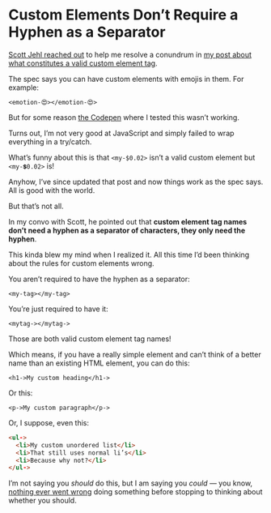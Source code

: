 # Custom Elements Don’t Require a Hyphen as a Separator

[Scott Jehl reached out](https://mstdn.social/@scottjehl/112646802312714877) to help me resolve a conundrum in [my post about what constitutes a valid custom element tag](https://blog.jim-nielsen.com/2023/validity-of-custom-element-tag-names/).

The spec says you can have custom elements with emojis in them. For example:

`<emotion-😍></emotion-😍>`

But for some reason [the Codepen](https://codepen.io/jimniels/pen/QWBzMpw) where I tested this wasn’t working.

Turns out, I’m not very good at JavaScript and simply failed to wrap everything in a try/catch.

What’s funny about this is that `<my-$0.02>` isn’t a valid custom element but `<my-💲0.02>` is!

Anyhow, I’ve since updated that post and now things work as the spec says. All is good with the world.

But that’s not all.

In my convo with Scott, he pointed out that **custom element tag names don’t need a hyphen as a separator of characters, they only need the hyphen**.

This kinda blew my mind when I realized it. All this time I’d been thinking about the rules for custom elements wrong.

You aren’t required to have the hyphen as a separator:

`<my-tag></my-tag>`

You’re just required to have it:

`<mytag-></mytag->`

Those are both valid custom element tag names!

Which means, if you have a really simple element and can’t think of a better name than an existing HTML element, you can do this:

`<h1->My custom heading</h1->`

Or this:

`<p->My custom paragraph</p->`

Or, I suppose, even this:

```html
<ul->
  <li>My custom unordered list</li>
  <li>That still uses normal li’s</li>
  <li>Because why not?</li>
</ul->
```

I’m not saying you _should_ do this, but I am saying you _could_ — you know, [nothing ever went wrong](https://knowyourmeme.com/memes/your-scientists-were-so-preoccupied-with-whether-or-not-they-could-they-didnt-stop-to-think-if-they-should) doing something before stopping to thinking about whether you should.